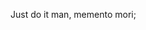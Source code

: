 Just do it man, memento mori;

<!---
ahmdfkhri/ahmdfkhri is a ✨ special ✨ repository because its `README.md` (this file) appears on your GitHub profile.
You can click the Preview link to take a look at your changes.
--->
